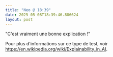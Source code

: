 ```yaml
---
title: "Neo @ 18:39"
date: 2025-05-08T18:39:46.886624
layout: post
---
```


"C'est vraiment une bonne explication !"


Pour plus d'informations sur ce type de test, voir https://en.wikipedia.org/wiki/Explainability_in_AI.